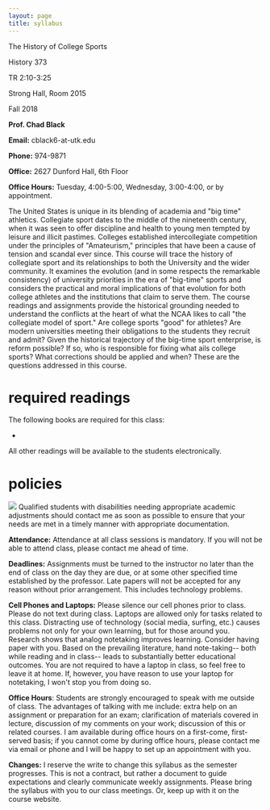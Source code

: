 ```yaml
---
layout: page
title: syllabus
---
```


The History of College Sports

History 373

TR 2:10-3:25

Strong Hall, Room 2015

Fall 2018

**Prof. Chad Black**

**Email:** cblack6-at-utk.edu

**Phone:** 974-9871

**Office:** 2627 Dunford Hall, 6th Floor

**Office Hours:** Tuesday, 4:00-5:00, Wednesday, 3:00-4:00, or by appointment.

The United States is unique in its blending of academia and "big time" athletics. Collegiate sport dates to the
middle of the nineteenth century, when it was seen to offer discipline and health to young men tempted by
leisure and illicit pastimes. Colleges established intercollegiate competition under the principles of
"Amateurism," principles that have been a cause of tension and scandal ever since. This course will trace the
history of collegiate sport and its relationships to both the University and the wider community. It examines the
evolution (and in some respects the remarkable consistency) of university priorities in the era of "big-time"
sports and considers the practical and moral implications of that evolution for both college athletes and the
institutions that claim to serve them. The course readings and assignments provide the historical grounding
needed to understand the conflicts at the heart of what the NCAA likes to call "the collegiate model of sport."
Are college sports "good" for athletes? Are modern universities meeting their obligations to the students they
recruit and admit? Given the historical trajectory of the big-time sport enterprise, is reform possible? If so, who
is responsible for fixing what ails college sports? What corrections should be applied and when? These are the
questions addressed in this course.

# required readings

The following books are required for this class:

* 

All other readings will be available to the students electronically.

# policies


![](http://chadblack.net/511S2012/media/images/disability.png) Qualified
students with disabilities needing appropriate academic adjustments should
contact me as soon as possible to ensure that your needs are met in a timely
manner with appropriate documentation.

**Attendance:** Attendance at all class sessions is mandatory. If you will not be able to attend
class, please contact me ahead of time.

**Deadlines:** Assignments must be turned to the instructor no later than the
end of class on the day they are due, or at some other specified time
established by the professor. Late papers will not be accepted
for any reason without prior arrangement. This includes technology problems.

**Cell Phones and Laptops:** Please silence our cell phones prior to class.
Please do not text during class. Laptops are allowed only for tasks
related to this class. Distracting use of technology (social media,
surfing, etc.) causes problems not only for your own learning, but for
those around you. Research shows that analog notetaking improves learning.
Consider having paper with you. Based on the prevailing
literature, hand note-taking-- both while reading and in class-- leads to
substantially better educational outcomes. You are not required to have a laptop
in class, so feel free to leave it at home. If, however, you have reason to use
your laptop for notetaking, I won't stop you from doing so.

**Office Hours**: Students are strongly encouraged to speak with me outside of
class. The advantages of talking with me include: extra help on an assignment
or preparation for an exam; clarification of materials covered in lecture,
discussion of my comments on your work; discussion of this or related courses.
I am available during office hours on a first-come, first-served basis; if you
cannot come by during office hours, please contact me via email or phone and I
will be happy to set up an appointment with you.

**Changes:** I reserve the write to change this syllabus as the semester
progresses. This is not a contract, but rather a document to guide expectations
and clearly communicate weekly assignments. Please bring the syllabus with you
to our class meetings. Or, keep up with it on the course website.


